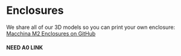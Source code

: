 # Enclosures

We share all of our 3D models so you can print your own enclosure: [Macchina M2 Enclosures on GitHub](https://github.com/macchina/m2-enclosures)​

#### NEED A0 LINK


